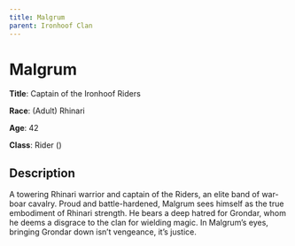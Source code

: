 ```yaml
---
title: Malgrum
parent: Ironhoof Clan
---
```


# Malgrum 

**Title**: Captain of the Ironhoof Riders

**Race**: (Adult) Rhinari

**Age**: 42

**Class**: Rider ()

## Description

A towering Rhinari warrior and captain of the Riders, an elite band of war-boar cavalry. Proud and battle-hardened, Malgrum sees himself as the true embodiment of Rhinari strength. He bears a deep hatred for Grondar, whom he deems a disgrace to the clan for wielding magic. In Malgrum’s eyes, bringing Grondar down isn’t vengeance, it’s justice.